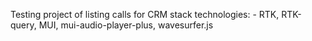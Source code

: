 Testing project of listing calls for CRM
stack technologies: - RTK, RTK-query, MUI, mui-audio-player-plus, wavesurfer.js
